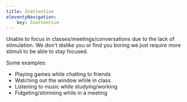 ```yaml
---
title: Inattentive
eleventyNavigation:
	key: Inattentive
---
```


Unable to focus in classes/meetings/conversations due to the lack of stimulation. We don't dislike you or find you boring we just require more stimuli to be able to stay focused.

Some examples:

- Playing games while chatting to friends
- Watching out the window while in class
- Listening to music while studying/working
- Fidgeting/stimming while in a meeting
